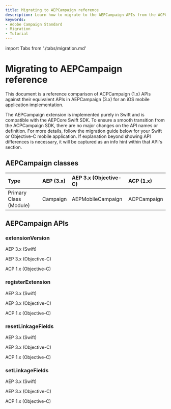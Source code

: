 ```yaml
---
title: Migrating to AEPCampaign reference
description: Learn how to migrate to the AEPCampaign APIs from the ACPCampaign APIs.
keywords:
- Adobe Campaign Standard
- Migration
- Tutorial
---
```


import Tabs from './tabs/migration.md'

# Migrating to AEPCampaign reference

This document is a reference comparison of ACPCampaign (1.x) APIs against their equivalent APIs in AEPCampaign (3.x) for an iOS mobile application implementation.

The AEPCampaign extension is implemented purely in Swift and is compatible with the AEPCore Swift SDK. To ensure a smooth transition from the ACPCampaign SDK, there are no major changes on the API names or definition. For more details, follow the migration guide below for your Swift or Objective-C mobile application. If explanation beyond showing API differences is necessary, it will be captured as an info hint within that API's section.

## AEPCampaign classes

| Type | AEP (3.x) | AEP 3.x (Objective-C) | ACP (1.x) |
| :--- | :--- | :--- | :--- |
| Primary Class (Module) | Campaign | AEPMobileCampaign | ACPCampaign |

## AEPCampaign APIs

### extensionVersion

<TabsBlock orientation="horizontal" slots="heading, content" repeat="3"/>

AEP 3.x (Swift)

<Tabs query="platform=aep-swift&api=extension-version"/>

AEP 3.x (Objective-C)

<Tabs query="platform=aep-objc&api=extension-version"/>

ACP 1.x (Objective-C)

<Tabs query="platform=acp-objc&api=extension-version"/>

### registerExtension

<TabsBlock orientation="horizontal" slots="heading, content" repeat="3"/>

AEP 3.x (Swift)

<Tabs query="platform=aep-swift&api=register-extension"/>

AEP 3.x (Objective-C)

<Tabs query="platform=aep-objc&api=register-extension"/>

ACP 1.x (Objective-C)

<Tabs query="platform=acp-objc&api=register-extension"/>

### resetLinkageFields

<TabsBlock orientation="horizontal" slots="heading, content" repeat="3"/>

AEP 3.x (Swift)

<Tabs query="platform=aep-swift&api=reset-linkage-fields"/>

AEP 3.x (Objective-C)

<Tabs query="platform=aep-objc&api=reset-linkage-fields"/>

ACP 1.x (Objective-C)

<Tabs query="platform=acp-objc&api=reset-linkage-fields"/>

### setLinkageFields

<TabsBlock orientation="horizontal" slots="heading, content" repeat="3"/>

AEP 3.x (Swift)

<Tabs query="platform=aep-swift&api=set-linkage-fields"/>

AEP 3.x (Objective-C)

<Tabs query="platform=aep-objc&api=set-linkage-fields"/>

ACP 1.x (Objective-C)

<Tabs query="platform=acp-objc&api=set-linkage-fields"/>
